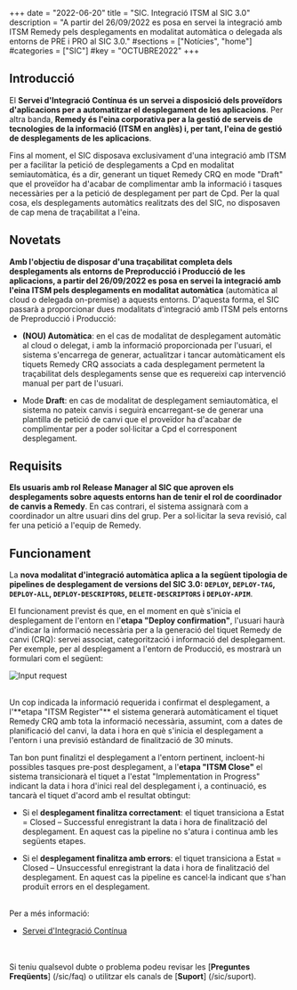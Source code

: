 +++
date        = "2022-06-20"
title       = "SIC. Integració ITSM al SIC 3.0"
description = "A partir del 26/09/2022 es posa en servei la integració amb ITSM Remedy pels desplegaments en modalitat automàtica o delegada als entorns de PRE i PRO al SIC 3.0."
#sections    = ["Notícies", "home"]
#categories  = ["SIC"]
#key         = "OCTUBRE2022"
+++

## Introducció

El **Servei d'Integració Contínua és un servei a disposició dels proveïdors d'aplicacions per a automatitzar el desplegament
de les aplicacions**. Per altra banda, **Remedy és l'eina corporativa per a la gestió de serveis de tecnologies de la informació (ITSM en anglès) i,
per tant, l'eina de gestió de desplegaments de les aplicacions**.

Fins al moment, el SIC disposava exclusivament d'una integració amb ITSM per a facilitar la petició de desplegaments a Cpd en modalitat semiautomàtica, és a dir,
generant un tiquet Remedy CRQ en mode "Draft" que el proveïdor ha d'acabar de complimentar amb la informació i tasques necessàries per a la petició de desplegament per part de Cpd.
Per la qual cosa, els desplegaments automàtics realitzats des del SIC, no disposaven de cap mena de traçabilitat a l'eina.

## Novetats

**Amb l'objectiu de disposar d'una traçabilitat completa dels desplegaments als entorns de Preproducció i Producció de les aplicacions,
a partir del 26/09/2022 es posa en servei la integració amb l'eina ITSM pels desplegaments en modalitat automàtica** (automàtica al cloud o delegada on-premise)
a aquests entorns. D'aquesta forma, el SIC passarà a proporcionar dues modalitats d'integració amb ITSM pels entorns de Preproducció i Producció:

- **(NOU) Automàtica**: en el cas de modalitat de desplegament automàtic al cloud o delegat, i amb la informació proporcionada per l'usuari,
el sistema s'encarrega de generar, actualitzar i tancar automàticament els tiquets Remedy CRQ associats a cada desplegament permetent
la traçabilitat dels desplegaments sense que es requereixi cap intervenció manual per part de l'usuari.

- Mode **Draft**: en cas de modalitat de desplegament semiautomàtica, el sistema no pateix canvis i seguirà encarregant-se de generar
una plantilla de petició de canvi que el proveïdor ha d'acabar de complimentar per a poder sol·licitar a Cpd el corresponent desplegament.

## Requisits

**Els usuaris amb rol Release Manager al SIC que aproven els desplegaments sobre aquests entorns han de tenir el rol de
coordinador de canvis a Remedy**. En cas contrari, el sistema assignarà com a coordinador un altre usuari dins del grup.
Per a sol·licitar la seva revisió, cal fer una petició a l'equip de Remedy.

## Funcionament

La **nova modalitat d'integració automàtica aplica a la següent tipologia de pipelines de desplegament de versions del SIC 3.0: `DEPLOY`, `DEPLOY-TAG`,
`DEPLOY-ALL`, `DEPLOY-DESCRIPTORS`, `DELETE-DESCRIPTORS` i `DEPLOY-APIM`**.

El funcionament previst és que, en el moment en què s'inicia el desplegament de l'entorn
en l'**etapa "Deploy confirmation"**, l'usuari haurà d'indicar la informació necessària per a la generació del tiquet Remedy de canvi (CRQ):
servei associat, categorització i informació del desplegament. Per exemple, per al desplegament a l'entorn de Producció, es mostrarà
un formulari com el següent:

![Input request](/related/sic/3.0/pipeline-input-request-itsm.png)

<br/>
Un cop indicada la informació requerida i confirmat el desplegament, a l'**etapa "ITSM Register"** el sistema generarà automàticament
el tiquet Remedy CRQ amb tota la informació necessària, assumint, com a dates de planificació del canvi, la data i hora en què
s'inicia el desplegament a l'entorn i una previsió estàndard de finalització de 30 minuts.

Tan bon punt finalitzi el desplegament a l'entorn pertinent, incloent-hi possibles tasques pre-post desplegament, a l'**etapa "ITSM Close"**
el sistema transicionarà el tiquet a l'estat "Implementation in Progress" indicant la data i hora d'inici real del desplegament i,
a continuació, es tancarà el tiquet d'acord amb el resultat obtingut:

- Si el **desplegament finalitza correctament**: el tiquet transiciona a Estat = Closed – Successful enregistrant la data i hora de finalització
del desplegament. En aquest cas la pipeline no s'atura i continua amb les següents etapes.

- Si el **desplegament finalitza amb errors**: el tiquet transiciona a Estat = Closed – Unsuccessful enregistrant la data i hora de finalització
del desplegament. En aquest cas la pipeline es cancel·la indicant que s'han produït errors en el desplegament.

<br/>
Per a més informació:

- [Servei d'Integració Contínua](/sic30-serveis/ci/)

<br/><br/>
Si teniu qualsevol dubte o problema podeu revisar les [**Preguntes Freqüents**] (/sic/faq) o utilitzar els canals de [**Suport**] (/sic/suport).